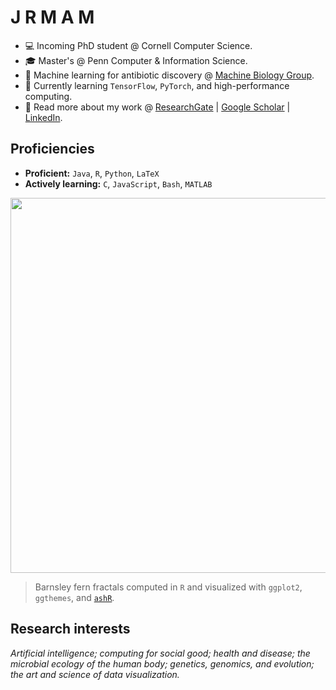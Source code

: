 # J R M A M

* :computer: Incoming PhD student @ Cornell Computer Science.
* :mortar_board: Master's @ Penn Computer & Information Science.
* :pill: Machine learning for antibiotic discovery @ [Machine Biology Group](https://delafuentelab.seas.upenn.edu).
* 🌱 Currently learning ```TensorFlow```, ```PyTorch```, and high-performance computing.
* :book: Read more about my work @ [ResearchGate](https://www.researchgate.net/profile/Jacqueline_Maasch) | [Google Scholar](https://scholar.google.com/citations?user=5l9n9J8AAAAJ&hl=en&oi=ao) | [LinkedIn](www.linkedin.com/in/jmaasch).

## Proficiencies
* **Proficient:** ```Java```, ```R```, ```Python```, ```LaTeX```
* **Actively learning:** ```C```, ```JavaScript```, ```Bash```, ```MATLAB```

<p align="center">
<img src="https://user-images.githubusercontent.com/50045763/100778674-4c888c80-33d5-11eb-9343-4cc26044876a.jpg" width=600>
  </p>
  
>Barnsley fern fractals computed in `R` and visualized with `ggplot2`, `ggthemes`, and [`ashR`](https://github.com/jmaasch/ashR).

## Research interests
*Artificial intelligence; computing for social good; health and disease; the microbial ecology of the human body; genetics, genomics, and evolution; the art and science of data visualization.*
